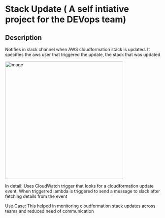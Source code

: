 # Stack Update ( A self intiative project for the DEVops team)

## Description

Notifies in slack channel when AWS cloudformation stack is updated. It specifies the aws user that triggered the update, the stack that was updated

<img width="383" alt="image" src="https://user-images.githubusercontent.com/52047637/190890100-287f0cfd-ad5f-4cdc-b893-72cd4e4102f7.png">

In detail:
Uses CloudWatch trigger that looks for a cloudformation update event.
When triggerred lambda is triggered to send a message to slack after fetching details from the event

Use Case:
This helped in monitoring cloudformation stack updates across teams and reduced need of communication 

